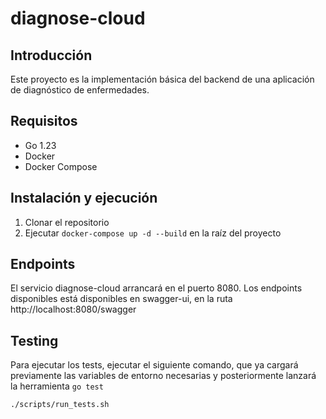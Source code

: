 # diagnose-cloud

## Introducción

Este proyecto es la implementación básica del backend de una aplicación de diagnóstico de enfermedades.

## Requisitos

- Go 1.23
- Docker
- Docker Compose

## Instalación y ejecución

1. Clonar el repositorio
2. Ejecutar `docker-compose up -d --build` en la raíz del proyecto

## Endpoints

El servicio diagnose-cloud arrancará en el puerto 8080. Los endpoints disponibles está disponibles en swagger-ui, en la ruta http://localhost:8080/swagger

## Testing

Para ejecutar los tests, ejecutar el siguiente comando, que ya cargará previamente las variables de entorno necesarias y posteriormente lanzará la herramienta `go test`

```bash
./scripts/run_tests.sh
```